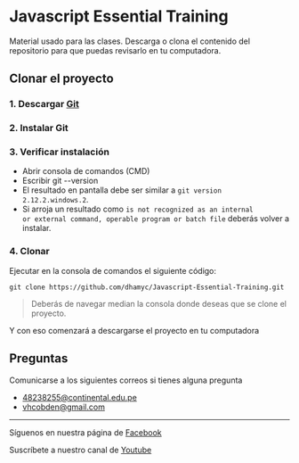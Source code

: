 # Javascript Essential Training
Material usado para las clases.
Descarga o clona el contenido del repositorio para que puedas revisarlo en tu computadora.

## Clonar el proyecto
### 1. Descargar [Git](https://git-scm.com)
### 2. Instalar Git
### 3. Verificar instalación
* Abrir consola de comandos (CMD)
* Escribir git --version
* El resultado en pantalla debe ser similar a <code>git version 2.12.2.windows.2</code>.
* Si arroja un resultado como <code>is not recognized as an internal or external command,
operable program or batch file</code> deberás volver a instalar.
### 4. Clonar
Ejecutar en la consola de comandos el siguiente código:
<pre><code>git clone https://github.com/dhamyc/Javascript-Essential-Training.git
</code></pre>
> Deberás de navegar median la consola donde deseas que se clone el proyecto.

Y con eso comenzará a descargarse el proyecto en tu computadora
## Preguntas
Comunicarse a los siguientes correos si tienes alguna pregunta
* 48238255@continental.edu.pe
* vhcobden@gmail.com
___

Síguenos en nuestra página de [Facebook](https://web.facebook.com/dhamyc/)

Suscríbete a nuestro canal de [Youtube](https://www.youtube.com/channel/UCGh5WMRBFrC-PImpU5Ec99A)
